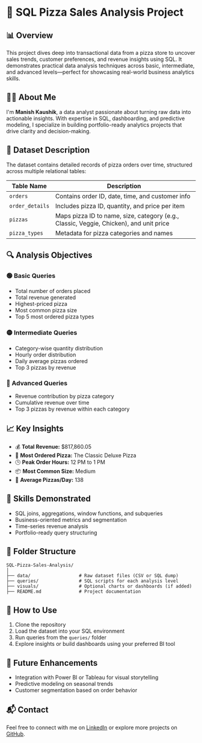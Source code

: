 # 🍕 SQL Pizza Sales Analysis Project

## 📊 Overview
This project dives deep into transactional data from a pizza store to uncover sales trends, customer preferences, and revenue insights using SQL. It demonstrates practical data analysis techniques across basic, intermediate, and advanced levels—perfect for showcasing real-world business analytics skills.

## 👨‍💻 About Me
I'm **Manish Kaushik**, a data analyst passionate about turning raw data into actionable insights. With expertise in SQL, dashboarding, and predictive modeling, I specialize in building portfolio-ready analytics projects that drive clarity and decision-making.

## 🧾 Dataset Description
The dataset contains detailed records of pizza orders over time, structured across multiple relational tables:

| Table Name       | Description                                                                 |
|------------------|-----------------------------------------------------------------------------|
| `orders`         | Contains order ID, date, time, and customer info                            |
| `order_details`  | Includes pizza ID, quantity, and price per item                             |
| `pizzas`         | Maps pizza ID to name, size, category (e.g., Classic, Veggie, Chicken), and unit price |
| `pizza_types`    | Metadata for pizza categories and names                                     |

## 🔍 Analysis Objectives

### 🟢 Basic Queries
- Total number of orders placed
- Total revenue generated
- Highest-priced pizza
- Most common pizza size
- Top 5 most ordered pizza types

### 🟡 Intermediate Queries
- Category-wise quantity distribution
- Hourly order distribution
- Daily average pizzas ordered
- Top 3 pizzas by revenue

### 🔴 Advanced Queries
- Revenue contribution by pizza category
- Cumulative revenue over time
- Top 3 pizzas by revenue within each category

## 📈 Key Insights
- 💰 **Total Revenue:** $817,860.05  
- 🍕 **Most Ordered Pizza:** The Classic Deluxe Pizza  
- 🕒 **Peak Order Hours:** 12 PM to 1 PM  
- 📦 **Most Common Size:** Medium  
- 🧮 **Average Pizzas/Day:** 138  

## 🧠 Skills Demonstrated
- SQL joins, aggregations, window functions, and subqueries
- Business-oriented metrics and segmentation
- Time-series revenue analysis
- Portfolio-ready query structuring

## 📂 Folder Structure
```
SQL-Pizza-Sales-Analysis/
│
├── data/                  # Raw dataset files (CSV or SQL dump)
├── queries/               # SQL scripts for each analysis level
├── visuals/               # Optional charts or dashboards (if added)
├── README.md              # Project documentation
```

## 🚀 How to Use
1. Clone the repository  
2. Load the dataset into your SQL environment  
3. Run queries from the `queries/` folder  
4. Explore insights or build dashboards using your preferred BI tool

## 📌 Future Enhancements
- Integration with Power BI or Tableau for visual storytelling  
- Predictive modeling on seasonal trends  
- Customer segmentation based on order behavior

## 📬 Contact
Feel free to connect with me on [LinkedIn](https://www.linkedin.com/in/manish-kaushik-044848275/) or explore more projects on [GitHub](https://github.com/yourusername).
